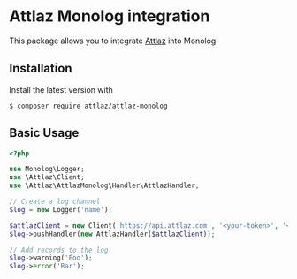 # Attlaz Monolog integration

This package allows you to integrate [Attlaz](https://attlaz.com) into Monolog.

## Installation

Install the latest version with

```
$ composer require attlaz/attlaz-monolog
```

## Basic Usage

```php
<?php

use Monolog\Logger;
use \Attlaz\Client;
use \Attlaz\AttlazMonolog\Handler\AttlazHandler;

// Create a log channel
$log = new Logger('name');

$attlazClient = new Client('https://api.attlaz.com', '<your-token>', '<your-token>');
$log->pushHandler(new AttlazHandler($attlazClient));

// Add records to the log
$log->warning('Foo');
$log->error('Bar');
```
